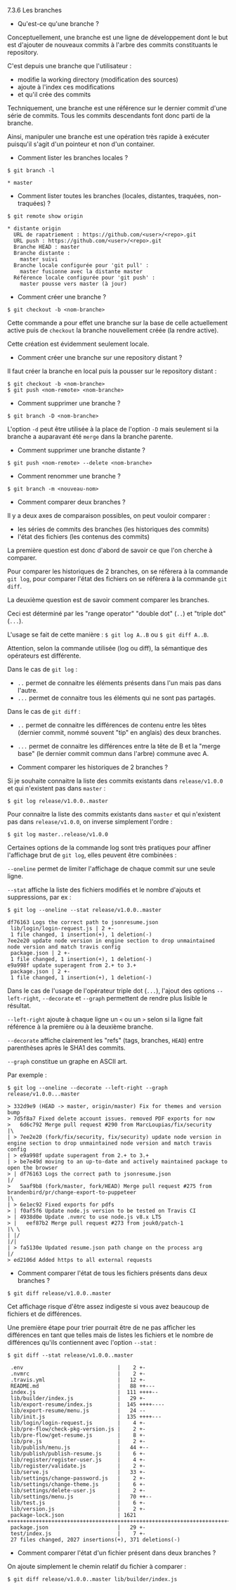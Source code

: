 7.3.6 Les branches 
- Qu'est-ce qu'une branche ?

Conceptuellement, une branche est une ligne de développement dont le but est d'ajouter de nouveaux commits à l'arbre des commits constituants le repository.
 
C'est depuis une branche que l'utilisateur :

- modifie la working directory (modification des sources)
- ajoute à l'index ces modifications
- et qu'il crée des commits

Techniquement, une branche est une référence sur le dernier commit d'une série de commits. Tous les commits descendants font donc parti de la branche. 

Ainsi, manipuler une branche est une opération très rapide à exécuter puisqu'il s'agit d'un pointeur et non d'un container.
 
- Comment lister les branches locales ?

```
$ git branch -l

* master
```

- Comment lister toutes les branches (locales, distantes, traquées, non-traquées) ?

```
$ git remote show origin

* distante origin
  URL de rapatriement : https://github.com/<user>/<repo>.git
  URL push : https://github.com/<user>/<repo>.git
  Branche HEAD : master
  Branche distante :
    master suivi
  Branche locale configurée pour 'git pull' :
    master fusionne avec la distante master
  Référence locale configurée pour 'git push' :
    master pousse vers master (à jour)

```

- Comment créer une branche ?

```
$ git checkout -b <nom-branche>
```

Cette commande a pour effet une branche sur la base de celle actuellement active puis de `checkout` la branche nouvellement créée (la rendre active).

Cette création est évidemment seulement locale.

- Comment créer une branche sur une repository distant ?

Il faut créer la branche en local puis la pousser sur le repository distant :

```
$ git checkout -b <nom-branche>
$ git push <nom-remote> <nom-branche>
```

- Comment supprimer une branche ?

```
$ git branch -D <nom-branche>
```

L'option `-d` peut être utilisée à la place de l'option `-D` mais seulement si la branche a auparavant été `merge` dans la branche parente.

- Comment supprimer une branche distante ?

```
$ git push <nom-remote> --delete <nom-branche> 
```

- Comment renommer une branche ?

```
$ git branch -m <nouveau-nom>
```

- Comment comparer deux branches ?

Il y a deux axes de comparaison possibles, on peut vouloir comparer :

- les séries de commits des branches (les historiques des commits)
- l'état des fichiers (les contenus des commits)
 
La première question est donc d'abord de savoir ce que l'on cherche à comparer. 

Pour comparer les historiques de 2 branches, on se réfèrera à la commande `git log`, pour comparer l'état des fichiers on se réfèrera à la commande `git diff`.

La deuxième question est de savoir comment comparer les branches. 

Ceci est déterminé par les "range operator" "double dot" (`..`) et "triple dot" (`...`).

L'usage se fait de cette manière : `$ git log A..B` ou `$ git diff A..B`.

Attention, selon la commande utilisée (log ou diff), la sémantique des opérateurs est différente.

Dans le cas de `git log` :

- `..` permet de connaitre les éléments présents dans l'un mais pas dans l'autre.
- `...` permet de connaitre tous les éléments qui ne sont pas partagés.

Dans le cas de `git diff` :

- `..` permet de connaitre les différences de contenu entre les têtes (dernier commit, nommé souvent "tip" en anglais) des deux branches. 
- `...` permet de connaitre les différences entre la tête de B et la "merge base" (le dernier commit commun dans l'arbre) commune avec A.


- Comment comparer les historiques de 2 branches ?

Si je souhaite connaitre la liste des commits existants dans `release/v1.0.0` et qui n'existent pas dans `master` :
 
```
$ git log release/v1.0.0..master
```

Pour connaitre la liste des commits existants dans `master` et qui n'existent pas dans `release/v1.0.0`, on inverse simplement l'ordre :

```
$ git log master..release/v1.0.0
```

Certaines options de la commande log sont très pratiques pour affiner l'affichage brut de `git log`, elles peuvent être combinées :

`--oneline` permet de limiter l'affichage de chaque commit sur une seule ligne.

`--stat` affiche la liste des fichiers modifiés et le nombre d'ajouts et suppressions, par ex :

```
$ git log --oneline --stat release/v1.0.0..master

df76163 Logs the correct path to jsonresume.json
 lib/login/login-request.js | 2 +-
 1 file changed, 1 insertion(+), 1 deletion(-)
7ee2e20 update node version in engine section to drop unmaintained node version and match travis config
 package.json | 2 +-
 1 file changed, 1 insertion(+), 1 deletion(-)
e9a998f update superagent from 2.+ to 3.+
 package.json | 2 +-
 1 file changed, 1 insertion(+), 1 deletion(-)
```

Dans le cas de l'usage de l'opérateur triple dot (`...`), l'ajout des options `--left-right`, `--decorate` et `--graph` permettent de rendre plus lisible le résultat.

`--left-right` ajoute à chaque ligne un `<` ou un `>` selon si la ligne fait référence à la première ou à la deuxième branche. 

`--decorate` affiche clairement les "refs" (tags, branches, `HEAD`) entre parenthèses après le SHA1 des commits.

`--graph` constitue un graphe en ASCII art.

Par exemple :

```
$ git log --oneline --decorate --left-right --graph release/v1.0.0...master

> 332d9e9 (HEAD -> master, origin/master) Fix for themes and version bump
> 7d5f8a7 Fixed delete account issues. removed PDF exports for now
>   6d6c792 Merge pull request #290 from MarcLoupias/fix/security
|\  
| > 7ee2e20 (fork/fix/security, fix/security) update node version in engine section to drop unmaintained node version and match travis config
| > e9a998f update superagent from 2.+ to 3.+
| > be7e49d moving to an up-to-date and actively maintained package to open the browser
> | df76163 Logs the correct path to jsonresume.json
|/  
>   5aaf9b8 (fork/master, fork/HEAD) Merge pull request #275 from brandenbird/pr/change-export-to-puppeteer
|\  
| > 6e1ec92 Fixed exports for pdfs
> | f0af5f6 Update node.js version to be tested on Travis CI
> | 4938d0e Update .nvmrc to use node.js v8.x LTS
> |   eef87b2 Merge pull request #273 from jouk0/patch-1
|\ \  
| |/  
|/|   
| > fa5130e Updated resume.json path change on the process arg
|/  
> ed2106d Added https to all external requests

```

- Comment comparer l'état de tous les fichiers présents dans deux branches ?

```
$ git diff release/v1.0.0..master
```

Cet affichage risque d'être assez indigeste si vous avez beaucoup de fichiers et de différences. 

Une première étape pour trier pourrait être de ne pas afficher les différences en tant que telles mais de listes les fichiers et le nombre de différences qu'ils contiennent avec l'option `--stat` :

```
$ git diff --stat release/v1.0.0..master

 .env                              |    2 +-
 .nvmrc                            |    2 +-
 .travis.yml                       |   12 +-
 README.md                         |   88 ++---
 index.js                          |  111 ++++--
 lib/builder/index.js              |   29 +-
 lib/export-resume/index.js        |  145 ++++----
 lib/export-resume/menu.js         |   24 --
 lib/init.js                       |  135 ++++---
 lib/login/login-request.js        |    4 +-
 lib/pre-flow/check-pkg-version.js |    2 +-
 lib/pre-flow/get-resume.js        |    8 +-
 lib/pre.js                        |    2 +-
 lib/publish/menu.js               |   44 +--
 lib/publish/publish-resume.js     |    6 +-
 lib/register/register-user.js     |    4 +-
 lib/register/validate.js          |    2 +-
 lib/serve.js                      |   33 +-
 lib/settings/change-password.js   |    2 +-
 lib/settings/change-theme.js      |    6 +-
 lib/settings/delete-user.js       |    2 +-
 lib/settings/menu.js              |   70 ++--
 lib/test.js                       |    6 +-
 lib/version.js                    |    2 +-
 package-lock.json                 | 1621 ++++++++++++++++++++++++++++++++++++++++++++++++++++++++++++++++++++++++++++++++++++
 package.json                      |   29 +-
 test/index.js                     |    7 +-
 27 files changed, 2027 insertions(+), 371 deletions(-)
```

- Comment comparer l'état d'un fichier présent dans deux branches ?

On ajoute simplement le chemin relatif du fichier à comparer :

```
$ git diff release/v1.0.0..master lib/builder/index.js
```
